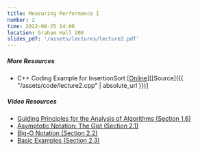 ```yaml
---
title: Measuring Performance I
number: 2
time: 2022-08-25 14:00
location: Graham Hall 208
slides_pdf: '/assets/lectures/lecture2.pdf'
---
```


##### More Resources
- C++ Coding Example for InsertionSort [[Online](https://onlinegdb.com/udJ5LxCab)][[Source]({{ "/assets/code/lecture2.cpp" | absolute_url }})]

##### Video Resources
- [Guiding Principles for the Analysis of Algorithms (Section 1.6)](https://www.youtube.com/watch?v=-yP11jqilwM&list=PLEGCF-WLh2RLHqXx6-GZr_w7LgqKDXxN_&index=7)
- [Asymptotic Notation: The Gist (Section 2.1)](https://www.youtube.com/watch?v=l-cNaKGc-yY&list=PLEGCF-WLh2RLHqXx6-GZr_w7LgqKDXxN_&index=8)
- [Big-O Notation (Section 2.2)](https://www.youtube.com/watch?v=QfRSeibcugw&list=PLEGCF-WLh2RLHqXx6-GZr_w7LgqKDXxN_&index=9)
- [Basic Examples (Section 2.3)](https://www.youtube.com/watch?v=5rZCkblZFZM&list=PLEGCF-WLh2RLHqXx6-GZr_w7LgqKDXxN_&index=10)